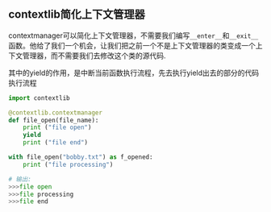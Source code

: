 ## contextlib简化上下文管理器
contextmanager可以简化上下文管理器，不需要我们编写`__enter__`和`__exit__`函数。他给了我们一个机会，让我们把之前一个不是上下文管理器的类变成一个上下文管理器，而不需要我们去修改这个类的源代码. 

其中的yield的作用，是中断当前函数执行流程，先去执行yield出去的部分的代码执行流程

```python
import contextlib

@contextlib.contextmanager
def file_open(file_name):
    print ("file open")
    yield 
    print ("file end")

with file_open("bobby.txt") as f_opened:
    print ("file processing")

# 输出:
>>>file open
>>>file processing
>>>file end
```
















